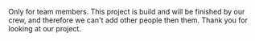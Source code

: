 Only for team members. This project is build and will be finished by our crew, and therefore we can't add other people then them. Thank you for looking at our project.
